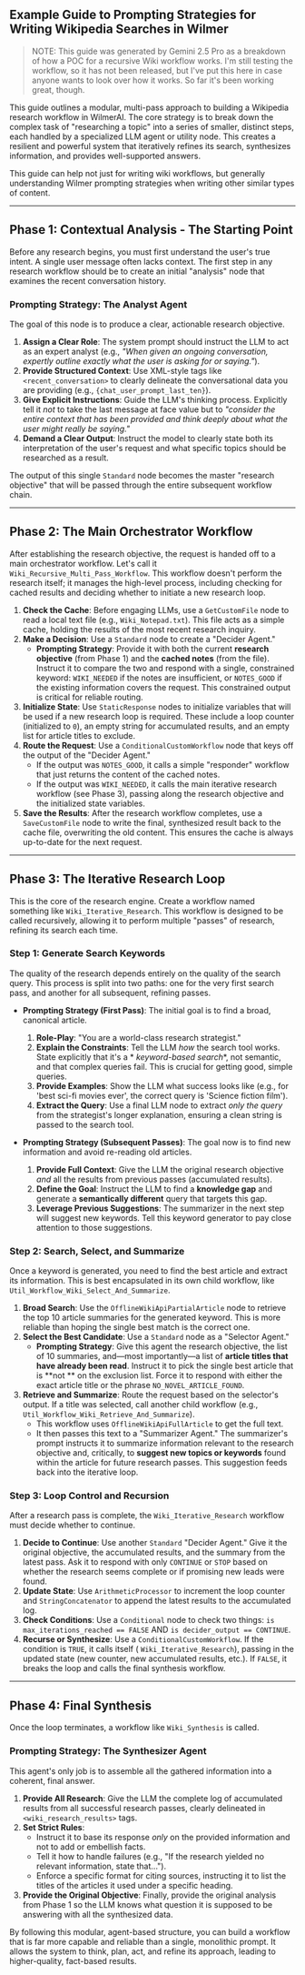 ## **Example Guide to Prompting Strategies for Writing Wikipedia Searches in Wilmer**

> NOTE: This guide was generated by Gemini 2.5 Pro as a breakdown of how a POC for a recursive Wiki
> workflow works. I'm still testing the workflow, so it has not been released, but I've put this here
> in case anyone wants to look over how it works. So far it's been working great, though.

This guide outlines a modular, multi-pass approach to building a Wikipedia research workflow in WilmerAI. The core
strategy is to break down the complex task of "researching a topic" into a series of smaller, distinct steps, each
handled by a specialized LLM agent or utility node. This creates a resilient and powerful system that iteratively
refines its search, synthesizes information, and provides well-supported answers.

This guide can help not just for writing wiki workflows, but generally understanding Wilmer prompting strategies
when writing other similar types of content.

***

## Phase 1: Contextual Analysis - The Starting Point

Before any research begins, you must first understand the user's true intent. A single user message often lacks context.
The first step in any research workflow should be to create an initial "analysis" node that examines the recent
conversation history.

### **Prompting Strategy: The Analyst Agent**

The goal of this node is to produce a clear, actionable research objective.

1. **Assign a Clear Role**: The system prompt should instruct the LLM to act as an expert analyst (e.g., *"When given an
   ongoing conversation, expertly outline exactly what the user is asking for or saying."*).
2. **Provide Structured Context**: Use XML-style tags like `<recent_conversation>` to clearly delineate the
   conversational data you are providing (e.g., `{chat_user_prompt_last_ten}`).
3. **Give Explicit Instructions**: Guide the LLM's thinking process. Explicitly tell it *not* to take the last message
   at face value but to *"consider the entire context that has been provided and think deeply about what the user might
   really be saying."*
4. **Demand a Clear Output**: Instruct the model to clearly state both its interpretation of the user's request and what
   specific topics should be researched as a result.

The output of this single `Standard` node becomes the master "research objective" that will be passed through the entire
subsequent workflow chain.

***

## Phase 2: The Main Orchestrator Workflow

After establishing the research objective, the request is handed off to a main orchestrator workflow. Let's call it
`Wiki_Recursive_Multi_Pass_Workflow`. This workflow doesn't perform the research itself; it manages the high-level
process, including checking for cached results and deciding whether to initiate a new research loop.

1. **Check the Cache**: Before engaging LLMs, use a `GetCustomFile` node to read a local text file (e.g.,
   `Wiki_Notepad.txt`). This file acts as a simple cache, holding the results of the most recent research
   inquiry.
2. **Make a Decision**: Use a `Standard` node to create a "Decider Agent."
    * **Prompting Strategy**: Provide it with both the current **research objective** (from Phase 1) and the **cached
      notes** (from the file). Instruct it to compare the two and respond with a single, constrained keyword:
      `WIKI_NEEDED` if the notes are insufficient, or `NOTES_GOOD` if the existing information covers the request. This
      constrained output is critical for reliable routing.
3. **Initialize State**: Use `StaticResponse` nodes to initialize variables that will be used if a new research loop is
   required. These include a loop counter (initialized to `0`), an empty string for accumulated results, and an empty
   list for article titles to exclude.
4. **Route the Request**: Use a `ConditionalCustomWorkflow` node that keys off the output of the "Decider Agent."
    * If the output was `NOTES_GOOD`, it calls a simple "responder" workflow that just returns the content of the cached
      notes.
    * If the output was `WIKI_NEEDED`, it calls the main iterative research workflow (see Phase 3), passing along the
      research objective and the initialized state variables.
5. **Save the Results**: After the research workflow completes, use a `SaveCustomFile` node to write the final,
   synthesized result back to the cache file, overwriting the old content. This ensures the cache is always up-to-date
   for the next request.

***

## Phase 3: The Iterative Research Loop

This is the core of the research engine. Create a workflow named something like `Wiki_Iterative_Research`. This workflow
is designed to be called recursively, allowing it to perform multiple "passes" of research, refining its search each
time.

### **Step 1: Generate Search Keywords**

The quality of the research depends entirely on the quality of the search query. This process is split into two paths:
one for the very first search pass, and another for all subsequent, refining passes.

* **Prompting Strategy (First Pass)**: The initial goal is to find a broad, canonical article.
    1. **Role-Play**: "You are a world-class research strategist."
    2. **Explain the Constraints**: Tell the LLM *how* the search tool works. State explicitly that it's a *
       *keyword-based search**, not semantic, and that complex queries fail. This is crucial for getting good, simple
       queries.
    3. **Provide Examples**: Show the LLM what success looks like (e.g., for 'best sci-fi movies ever', the correct
       query is 'Science fiction film').
    4. **Extract the Query**: Use a final LLM node to extract *only the query* from the strategist's longer explanation,
       ensuring a clean string is passed to the search tool.

* **Prompting Strategy (Subsequent Passes)**: The goal now is to find new information and avoid re-reading old articles.
    1. **Provide Full Context**: Give the LLM the original research objective *and* all the results from previous
       passes (accumulated results).
    2. **Define the Goal**: Instruct the LLM to find a **knowledge gap** and generate a **semantically different** query
       that targets this gap.
    3. **Leverage Previous Suggestions**: The summarizer in the next step will suggest new keywords. Tell this keyword
       generator to pay close attention to those suggestions.

### **Step 2: Search, Select, and Summarize**

Once a keyword is generated, you need to find the best article and extract its information. This is best encapsulated in
its own child workflow, like `Util_Workflow_Wiki_Select_And_Summarize`.

1. **Broad Search**: Use the `OfflineWikiApiPartialArticle` node to retrieve the top 10 article summaries for the
   generated keyword. This is more reliable than hoping the single best match is the correct one.
2. **Select the Best Candidate**: Use a `Standard` node as a "Selector Agent."
    * **Prompting Strategy**: Give this agent the research objective, the list of 10 summaries, and—most importantly—a
      list of **article titles that have already been read**. Instruct it to pick the single best article that is **not
      ** on the exclusion list. Force it to respond with either the exact article title or the phrase
      `NO_NOVEL_ARTICLE_FOUND`.
3. **Retrieve and Summarize**: Route the request based on the selector's output. If a title was selected, call another
   child workflow (e.g., `Util_Workflow_Wiki_Retrieve_And_Summarize`).
    * This workflow uses `OfflineWikiApiFullArticle` to get the full text.
    * It then passes this text to a "Summarizer Agent." The summarizer's prompt instructs it to summarize information
      relevant to the research objective and, critically, to **suggest new topics or keywords** found within the article
      for future research passes. This suggestion feeds back into the iterative loop.

### **Step 3: Loop Control and Recursion**

After a research pass is complete, the `Wiki_Iterative_Research` workflow must decide whether to continue.

1. **Decide to Continue**: Use another `Standard` "Decider Agent." Give it the original objective, the accumulated
   results, and the summary from the latest pass. Ask it to respond with only `CONTINUE` or `STOP` based on whether the
   research seems complete or if promising new leads were found.
2. **Update State**: Use `ArithmeticProcessor` to increment the loop counter and `StringConcatenator` to append the
   latest results to the accumulated log.
3. **Check Conditions**: Use a `Conditional` node to check two things: `is max_iterations_reached == FALSE` AND
   `is decider_output == CONTINUE`.
4. **Recurse or Synthesize**: Use a `ConditionalCustomWorkflow`. If the condition is `TRUE`, it calls itself (
   `Wiki_Iterative_Research`), passing in the updated state (new counter, new accumulated results, etc.). If `FALSE`, it
   breaks the loop and calls the final synthesis workflow.

***

## Phase 4: Final Synthesis

Once the loop terminates, a workflow like `Wiki_Synthesis` is called.

### **Prompting Strategy: The Synthesizer Agent**

This agent's only job is to assemble all the gathered information into a coherent, final answer.

1. **Provide All Research**: Give the LLM the complete log of accumulated results from all successful research passes,
   clearly delineated in `<wiki_research_results>` tags.
2. **Set Strict Rules**:
    * Instruct it to base its response *only* on the provided information and not to add or embellish facts.
    * Tell it how to handle failures (e.g., "If the research yielded no relevant information, state that...").
    * Enforce a specific format for citing sources, instructing it to list the titles of the articles it used under a
      specific heading.
3. **Provide the Original Objective**: Finally, provide the original analysis from Phase 1 so the LLM knows what
   question it is supposed to be answering with all the synthesized data.

By following this modular, agent-based structure, you can build a workflow that is far more capable and reliable than a
single, monolithic prompt. It allows the system to think, plan, act, and refine its approach, leading to higher-quality,
fact-based results.